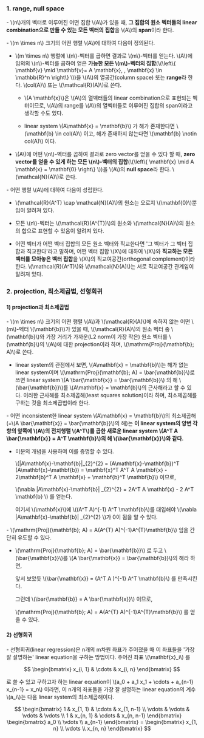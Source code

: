 ### 1. range, null space

\- \\(n\\)개의 벡터로 이루어진 어떤 집합 \\(A\\)가 있을 때, **그 집합의 원소 벡터들의 linear combination으로 만들 수 있는 모든 벡터의 집합**을 \\(A\\)의 **span**이라 한다. 

\- \\(m \times n\\) 크기의 어떤 행렬 \\(A\\)에 대하여 다음이 정의된다.

  - \\(m \times n\\) 행렬에 \\(n\\)-벡터를 곱하면 결과로 \\(m\\)-벡터를 얻는다. \\(A\\)에 임의의 \\(n\\)-벡터를 곱하여 얻은 **가능한 모든 \\(m\\)-벡터의 집합**(\\(\left\\{ \mathbf{v} \mid \mathbf{v}=  A \mathbf{x}, \, \mathbf{x} \in \mathbb{R}^n \right\\} \\))을 \\(A\\)의 열공간(column space) 또는 **range**라 한다. \\(col(A)\\) 또는 \\(\mathcal{R}(A)\\)로 쓴다.

    - \\(A \mathbf{x}\\)은 \\(A\\)의 열벡터들의 linear combination으로 표현되는 벡터이므로, \\(A\\)의 range를 \\(A\\)의 열벡터들로 이루어진 집합의 span이라고 생각할 수도 있다. 

    - linear system \\(A\mathbf{x} = \mathbf{b}\\) 가 해가 존재한다면 \\(\mathbf{b} \in col(A)\\) 이고, 해가 존재하지 않는다면 \\(\mathbf{b} \notin col(A)\\) 이다. 

  - \\(A\\)에 어떤 \\(n\\)-벡터를 곱하여 결과로 zero vector를 얻을 수 있다 할 때, **zero vector를 얻을 수 있게 하는 모든 \\(n\\)-벡터의 집합**(\\(\left\\{ \mathbf{x} \mid  A \mathbf{x} = \mathbf{0} \right\\} \\))을 \\(A\\)의 **null space**라 한다. \\(\mathcal{N}(A)\\)로 쓴다.


\- 어떤 행렬 \\(A\\)에 대하여 다음이 성립한다.

- \\(\mathcal{R}(A^T) \cap \mathcal{N}(A)\\)의 원소는 오로지 \\(\mathbf{0}\\)뿐임이 알려져 있다.

- 모든 \\(n\\)-벡터는 \\(\mathcal{R}(A^{T})\\)의 원소와 \\(\mathcal{N}(A)\\)의 원소의 합으로 표현할 수 있음이 알려져 있다. 

- 어떤 벡터가 어떤 벡터 집합의 모든 원소 벡터와 직교한다면 '그 벡터가 그 벡터 집합과 직교한다'라고 말하며, 어떤 벡터 집합 \\(X\\)에 대하여 \\(X\\)와 **직교하는 모든 벡터를 모아놓은 벡터 집합**을 \\(X\\)의 직교여공간(orthogonal complement)이라 한다. \\(\mathcal{R}(A^T)\\)와 \\(\mathcal{N}(A)\\)는 서로 직교여공간 관계임이 알려져 있다.


### 2. projection, 최소제곱법, 선형회귀

#### 1) projection과 최소제곱법

\- \\(m \times n\\) 크기의 어떤 행렬 \\(A\\)과 \\(\mathcal{R}(A)\\)에 속하지 않는 어떤 \\(m\\)-벡터 \\(\mathbf{b}\\)가 있을 때, \\(\mathcal{R}(A)\\)의 원소 벡터 중 \\(\mathbf{b}\\)와 가장 거리가 가까운(L2 norm이 가장 작은) 원소 벡터를 \\(\mathbf{b}\\)의 \\(A\\)에 대한 projection이라 하며, \\(\mathrm{Proj}(\mathbf{b}; A)\\)로 쓴다. 

- linear system의 관점에서 보면, \\(A\mathbf{x} = \mathbf{b}\\)는 해가 없는 linear system이며 \\(\mathrm{Proj}(\mathbf{b}; A) = \bar{\mathbf{b}}\\)로 쓰면 linear system \\(A \bar{\mathbf{x}} = \bar{\mathbf{b}}\\) 의 해 \\(\bar{\mathbf{b}}\\)를 \\(A\mathbf{x} = \mathbf{b}\\)의 근사해라고 할 수 있다. 이러한 근사해를 최소제곱해(least squares solution)이라 하며, 최소제곱해를 구하는 것을 최소제곱법이라 한다.

\- 어떤 inconsistent한 linear system \\(A\mathbf{x} = \mathbf{b}\\)의 최소제곱해(=\\(A \bar{\mathbf{x}} = \bar{\mathbf{b}}\\)의 해)는 **이 linear system의 양변 각 항의 앞쪽에 \\(A\\)의 전치행렬 \\(A^T\\)를 곱한 새로운 linear system \\(A^T A \bar{\mathbf{x}} = A^T \mathbf{b}\\)의 해 \\(\bar{\mathbf{x}}\\)와 같다.** 


- 미분의 개념을 사용하여 이를 증명할 수 있다. 

  \\(\|A\mathbf{x}-\mathbf{b}\|_{2}^{2} = (A\mathbf{x}-\mathbf{b})^T (A\mathbf{x}-\mathbf{b}) = \mathbf{x}^T A^T A \mathbf{x} - 2\mathbf{b}^T A \mathbf{x} + \mathbf{b}^T \mathbf{b}\\) 이므로,

  \\(\nabla \|A\mathbf{x}-\mathbf{b}\| _{2}^{2} = 2A^T A \mathbf{x} - 2 A^T \mathbf{b} \\) 를 얻는다. 
  
  여기서 \\(\mathbf{x}\\)에 \\((A^T A)^{-1}  A^T \mathbf{b}\\)를 대입해야 \\(\nabla \|A\mathbf{x}-\mathbf{b}\| _{2}^{2} \\)가 0이 됨을 알 수 있다.


\- \\(\mathrm{Proj}(\mathbf{b}; A) = A(A^{T} A)^{-1}A^{T}\mathbf{b}\\) 임을 간단히 유도할 수 있다.

- \\(\mathrm{Proj}(\mathbf{b}; A) = \bar{\mathbf{b}}\\) 로 두고 \\(\bar{\mathbf{x}}\\)를 \\(A \bar{\mathbf{x}} = \bar{\mathbf{b}}\\)의 해라 하면, 

  앞서 보았듯 \\(\bar{\mathbf{x}} = (A^T A )^{-1} A^T \mathbf{b}\\) 를 만족시킨다. 

  그런데 \\(\bar{\mathbf{b}} = A \bar{\mathbf{x}}\\) 이므로, 

  \\(\mathrm{Proj}(\mathbf{b}; A) = A(A^{T} A)^{-1}A^{T}\mathbf{b}\\) 를 얻을 수 있다.
  



#### 2) 선형회귀

\- 선형회귀(linear regression)은 n개의 m차원 좌표가 주어졌을 때 이 좌표들을 '가장 잘 설명하는' linear equation을 구하는 방법이다. 주어진 좌표 \\(\mathbf{x}_i\\) 를 

$$ \begin{bmatrix} x_{i, 1} & \cdots & x_{i, n} \end{bmatrix} $$

로 쓸 수 있고 구하고자 하는 linear equation이 \\(a_0 + a_1 x_1 + \cdots + a_{n-1} x_{n-1} = x_n\\) 이라면, 이 n개의 좌표들을 가장 잘 설명하는 linear equation의 계수 \\(a_i\\)는 다음 linear system의 최소제곱해이다.

$$ \begin{bmatrix} 1 & x_{1, 1} & \cdots & x_{1, n-1} \\
\vdots & \vdots & \vdots & \vdots \\
 1 & x_{n, 1} & \cdots & x_{n, n-1} \end{bmatrix} 
 \begin{bmatrix} a_0 \\
 \vdots \\
 a_{n-1} \end{bmatrix} =
 \begin{bmatrix} x_{1, n} \\
 \vdots \\
 x_{n, n} \end{bmatrix}
$$

